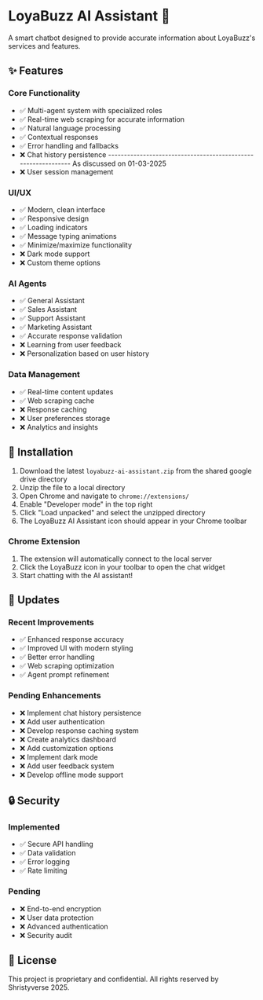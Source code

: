 # LoyaBuzz AI Assistant 🤖

A smart chatbot designed to provide accurate information about LoyaBuzz's services and features.

## ✨ Features

### Core Functionality
- ✅ Multi-agent system with specialized roles
- ✅ Real-time web scraping for accurate information
- ✅ Natural language processing
- ✅ Contextual responses
- ✅ Error handling and fallbacks
- ❌ Chat history persistence
-------------------------------------------------------------- As discussed on 01-03-2025
- ❌ User session management

### UI/UX
- ✅ Modern, clean interface
- ✅ Responsive design
- ✅ Loading indicators
- ✅ Message typing animations
- ✅ Minimize/maximize functionality
- ❌ Dark mode support
- ❌ Custom theme options

### AI Agents
- ✅ General Assistant
- ✅ Sales Assistant
- ✅ Support Assistant
- ✅ Marketing Assistant
- ✅ Accurate response validation
- ❌ Learning from user feedback
- ❌ Personalization based on user history

### Data Management
- ✅ Real-time content updates
- ✅ Web scraping cache
- ❌ Response caching
- ❌ User preferences storage
- ❌ Analytics and insights

## 🚀 Installation

1. Download the latest `loyabuzz-ai-assistant.zip` from the shared google drive directory
2. Unzip the file to a local directory
3. Open Chrome and navigate to `chrome://extensions/`
4. Enable "Developer mode" in the top right
5. Click "Load unpacked" and select the unzipped directory
6. The LoyaBuzz AI Assistant icon should appear in your Chrome toolbar

### Chrome Extension
1. The extension will automatically connect to the local server
2. Click the LoyaBuzz icon in your toolbar to open the chat widget
3. Start chatting with the AI assistant!

## 🔄 Updates

### Recent Improvements
- ✅ Enhanced response accuracy
- ✅ Improved UI with modern styling
- ✅ Better error handling
- ✅ Web scraping optimization
- ✅ Agent prompt refinement

### Pending Enhancements
- ❌ Implement chat history persistence
- ❌ Add user authentication
- ❌ Develop response caching system
- ❌ Create analytics dashboard
- ❌ Add customization options
- ❌ Implement dark mode
- ❌ Add user feedback system
- ❌ Develop offline mode support

## 🔒 Security

### Implemented
- ✅ Secure API handling
- ✅ Data validation
- ✅ Error logging
- ✅ Rate limiting

### Pending
- ❌ End-to-end encryption
- ❌ User data protection
- ❌ Advanced authentication
- ❌ Security audit


## 📝 License

This project is proprietary and confidential. All rights reserved by Shristyverse 2025.
